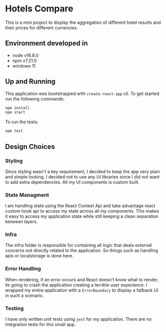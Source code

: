 # Hotels Compare

This is a mini project to display the aggregation of different hotel results and their prices for different currencies.

## Environment developed in

- node v16.8.0
- npm v7.21.0
- windows 11

## Up and Running

This application was bootstrapped with `create-react-app` cli. To get started run the following commands:

```bash
npm install
npm start
```

To run the tests: 

```bash
npm test
```

## Design Choices

### Styling

Since styling wasn't a key requirement, I decided to keep the app very plain and simple looking. I decided not to use any UI libraries since I did not want to add extra dependencies. All my UI components is custom built.

### State Managment

I am handling state using the React Context Api and take advantage react custom hook api to access my state across all my components.
This makes it easy to access my application state while still keeping a clean separation between layers.

### Infra

The infra folder is responsible for containing all logic that deals external concerns not directly related to the application. So things such as handling apis or localstorage is done here.

### Error Handling

When rendering, if an error occurs and React doesn't know what to render, its going to crash the application creating a terrible user experience. I wrapped my entire application with a `ErrorBoundary` to display a fallback UI in such a scenario.

### Testing

I have only written unit tests using `jest` for my application. There are no integration tests for this small app.